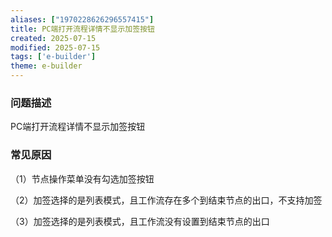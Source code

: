```yaml
---
aliases: ["1970228626296557415"]
title: PC端打开流程详情不显示加签按钮
created: 2025-07-15
modified: 2025-07-15
tags: ['e-builder']
theme: e-builder
---
```


### 问题描述

PC端打开流程详情不显示加签按钮

### 常见原因

（1）节点操作菜单没有勾选加签按钮

（2）加签选择的是列表模式，且工作流存在多个到结束节点的出口，不支持加签

（3）加签选择的是列表模式，且工作流没有设置到结束节点的出口
